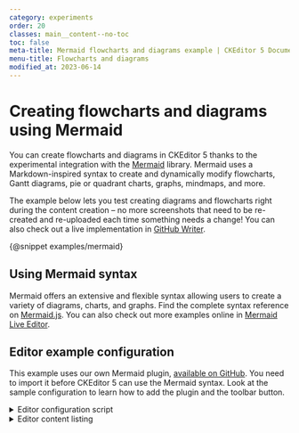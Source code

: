 ```yaml
---
category: experiments
order: 20
classes: main__content--no-toc
toc: false
meta-title: Mermaid flowcharts and diagrams example | CKEditor 5 Documentation
menu-title: Flowcharts and diagrams
modified_at: 2023-06-14
---
```


# Creating flowcharts and diagrams using Mermaid

You can create flowcharts and diagrams in CKEditor&nbsp;5 thanks to the experimental integration with the [Mermaid](https://mermaid.js.org/) library. Mermaid uses a Markdown-inspired syntax to create and dynamically modify flowcharts, Gantt diagrams, pie or quadrant charts, graphs, mindmaps, and more.

The example below lets you test creating diagrams and flowcharts right during the content creation &ndash; no more screenshots that need to be re-created and re-uploaded each time something needs a change! You can also check out a live implementation in [GitHub Writer](https://ckeditor.com/blog/github-writer-now-available-with-mermaid-support/).

{@snippet examples/mermaid}

## Using Mermaid syntax

Mermaid offers an extensive and flexible syntax allowing users to create a variety of diagrams, charts, and graphs. Find the complete syntax reference on [Mermaid.js](https://mermaid.js.org/intro/). You can also check out more examples online in [Mermaid Live Editor](https://mermaid.live/).

<!-- Learn more about Mermaid syntax and usage in a [dedicated article](https://ckeditor.com/blog/basic-overview-of-creating-flowcharts-using-mermaid/) on our company blog. -->

## Editor example configuration

This example uses our own Mermaid plugin, [available on GitHub](https://github.com/ckeditor/ckeditor5-mermaid). You need to import it before CKEditor&nbsp;5 can use the Mermaid syntax. Look at the sample configuration to learn how to add the plugin and the toolbar button.

<details>
<summary>Editor configuration script</summary>

```js
import ClassicEditor from '@ckeditor/ckeditor5-build-classic';

import Mermaid from '@ckeditor/ckeditor5-mermaid/src/mermaid';

ClassicEditor
	.create( document.querySelector( '#mermaid' ), {
		plugins: ClassicEditor.builtinPlugins.concat( [
			Mermaid
		] ),
		toolbar: {
			items: [
				'undo', 'redo', '|', 'heading',
				'|', 'bold', 'italic',
				'|', 'link', 'uploadImage', 'insertTable', 'blockQuote', 'mediaEmbed', 'mermaid',
				'|', 'bulletedList', 'numberedList', 'todolist', 'outdent', 'indent'
			]
		},
		ui: {
			viewportOffset: {
				top: window.getViewportTopOffsetConfig()
			}
		},
	} )
	.then( editor => {
		window.editor = editor;
	} )
	.catch( err => {
		console.error( err.stack );
	} );
```

</details>

<details>
<summary>Editor content listing</summary>

```html
<div id="mermaid">

	<p>Sample editor data</p>
	<pre spellcheck="false"><code class="language-mermaid">
		Sample Mermaid code goes here.
	</code></pre>

</div>
```

</details>
